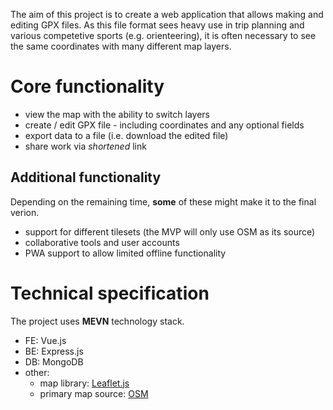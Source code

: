 The aim of this project is to create a web application that allows making and editing GPX files. As this file format sees heavy use in trip planning and various competetive sports (e.g. orienteering), it is often necessary to see the same coordinates with many different map layers.

# Core functionality
- view the map with the ability to switch layers
- create / edit GPX file - including coordinates and any optional fields
- export data to a file (i.e. download the edited file)
- share work via *shortened* link

## Additional functionality
Depending on the remaining time, **some** of these might make it to the final verion.

- support for different tilesets (the MVP will only use OSM as its source)
- collaborative tools and user accounts
- PWA support to allow limited offline functionality

# Technical specification
The project uses **MEVN** technology stack.

- FE: Vue.js
- BE: Express.js
- DB: MongoDB
- other:
	- map library: [Leaflet.js](https://leafletjs.com/index.html)
	- primary map source: [OSM](https://www.openstreetmap.org/)
